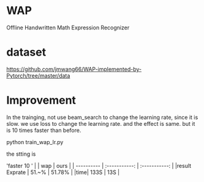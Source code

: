 # WAP
Offline Handwritten Math Expression Recognizer


# dataset
https://github.com/jmwang66/WAP-implemented-by-Pytorch/tree/master/data
# Improvement

In the trainging, not use beam_search to change the learning rate, since it is slow. we use loss to change the learning rate. and the effect is same. but it is 10 times faster than before.

python train_wap_lr.py

the stting is 

'faster 10 '
|       | wap   | ours |
| ---------- | :-----------:  | :-----------: |
|result Exprate    | 51.~%    | 51.78% |
|time| 133S | 13S |


